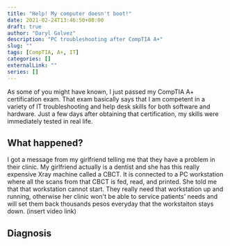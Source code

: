 ```yaml
---
title: "Help! My computer doesn't boot!"
date: 2021-02-24T13:46:50+08:00
draft: true
author: "Daryl Galvez" 
description: "PC troubleshooting after CompTIA A+"
slug: "" 
tags: [CompTIA, A+, IT]
categories: []
externalLink: ""
series: []
---
```


As some of you might have known, I just passed my CompTIA A+ certification exam. That exam basically says that I am competent in a variety of IT troubleshooting and help desk skills for both software and hardware. Just a few days after obtaining that certification, my skills were immediately tested in real life.

## What happened?

I got a message from my girlfriend telling me that they have a problem in their clinic. My girlfriend actually is a dentist and she has this really expensive Xray machine called a CBCT. It is connected to a PC workstation where all the scans from that CBCT is fed, read, and printed. She told me that that workstation cannot start. They really need that workstation up and running, otherwise her clinic won't be able to service patients' needs and will set them back thousands pesos everyday that the workstaiton stays down. (insert video link)

## Diagnosis
